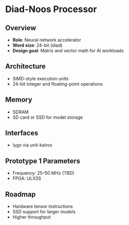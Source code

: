 # Diad-Noos Processor

## Overview

- **Role**: Neural network accelerator
- **Word size**: 24-bit (diad)
- **Design goal**: Matrix and vector math for AI workloads

## Architecture

- SIMD-style execution units
- 24-bit integer and floating-point operations

## Memory

- SDRAM
- SD card or SSD for model storage

## Interfaces

- lygo via unit-kairos

## Prototype 1 Parameters

- Frequency: 25–50 MHz (TBD)
- FPGA: ULX3S

## Roadmap

- Hardware tensor instructions
- SSD support for larger models
- Higher throughput
